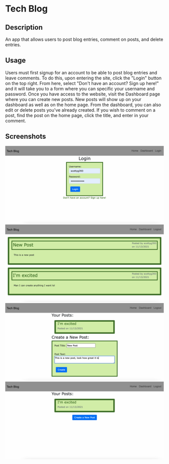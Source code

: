 # Tech Blog
            
## Description
An app that allows users to post blog entries, comment on posts, and delete entries. 

                    
## Usage
Users must first signup for an account to be able to post blog entries and leave comments. To do this, upon entering the site, click the "Login" button on the top right. From here, select "Don't have an account? Sign up here!" and it will take you to a form where you can specific your username and password. Once you have access to the website, visit the Dashboard page where you can create new posts. New posts will show up on your dashboard as well as on the home page. From the dashboard, you can also edit or delete posts you've already created. If you wish to comment on a post, find the post on the home page, click the title, and enter in your comment. 

## Screenshots
![screenshot](/images/ss1.png)
![screenshot](/images/ss2.png)
![screenshot](/images/ss3.png)
![screenshot](/images/ss4.png)